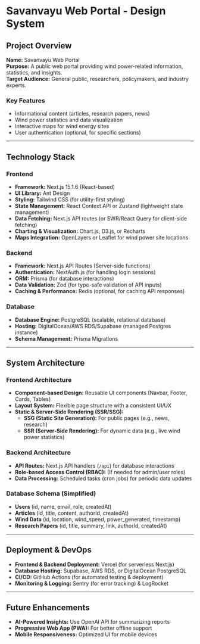 # Savanvayu Web Portal - Design System

## Project Overview
**Name:** Savanvayu Web Portal  
**Purpose:** A public web portal providing wind power-related information, statistics, and insights.  
**Target Audience:** General public, researchers, policymakers, and industry experts.  

### Key Features
- Informational content (articles, research papers, news)
- Wind power statistics and data visualization
- Interactive maps for wind energy sites
- User authentication (optional, for specific sections)

---

## Technology Stack

### Frontend
- **Framework:** Next.js 15.1.6 (React-based)
- **UI Library:** Ant Design
- **Styling:** Tailwind CSS (for utility-first styling)
- **State Management:** React Context API or Zustand (lightweight state management)
- **Data Fetching:** Next.js API routes (or SWR/React Query for client-side fetching)
- **Charting & Visualization:** Chart.js, D3.js, or Recharts
- **Maps Integration:** OpenLayers or Leaflet for wind power site locations

### Backend
- **Framework:** Next.js API Routes (Server-side functions)
- **Authentication:** NextAuth.js (for handling login sessions)
- **ORM:** Prisma (for database interactions)
- **Data Validation:** Zod (for type-safe validation of API inputs)
- **Caching & Performance:** Redis (optional, for caching API responses)

### Database
- **Database Engine:** PostgreSQL (scalable, relational database)
- **Hosting:** DigitalOcean/AWS RDS/Supabase (managed Postgres instance)
- **Schema Management:** Prisma Migrations

---

## System Architecture

### Frontend Architecture
- **Component-based Design:** Reusable UI components (Navbar, Footer, Cards, Tables)
- **Layout System:** Flexible page structure with a consistent UI/UX
- **Static & Server-Side Rendering (SSR/SSG):**
  - **SSG (Static Site Generation):** For public pages (e.g., news, research)
  - **SSR (Server-Side Rendering):** For dynamic data (e.g., live wind power statistics)

### Backend Architecture
- **API Routes:** Next.js API handlers (`/api`) for database interactions
- **Role-based Access Control (RBAC):** (If needed for admin/user roles)
- **Data Processing:** Scheduled tasks (cron jobs) for periodic data updates

### Database Schema (Simplified)
- **Users** (id, name, email, role, createdAt)
- **Articles** (id, title, content, authorId, createdAt)
- **Wind Data** (id, location, wind_speed, power_generated, timestamp)
- **Research Papers** (id, title, summary, link, authorId, createdAt)

---

## Deployment & DevOps
- **Frontend & Backend Deployment:** Vercel (for serverless Next.js)
- **Database Hosting:** Supabase, AWS RDS, or DigitalOcean PostgreSQL
- **CI/CD:** GitHub Actions (for automated testing & deployment)
- **Monitoring & Logging:** Sentry (for error tracking) & LogRocket

---

## Future Enhancements
- **AI-Powered Insights:** Use OpenAI API for summarizing reports
- **Progressive Web App (PWA):** For better offline support
- **Mobile Responsiveness:** Optimized UI for mobile devices
